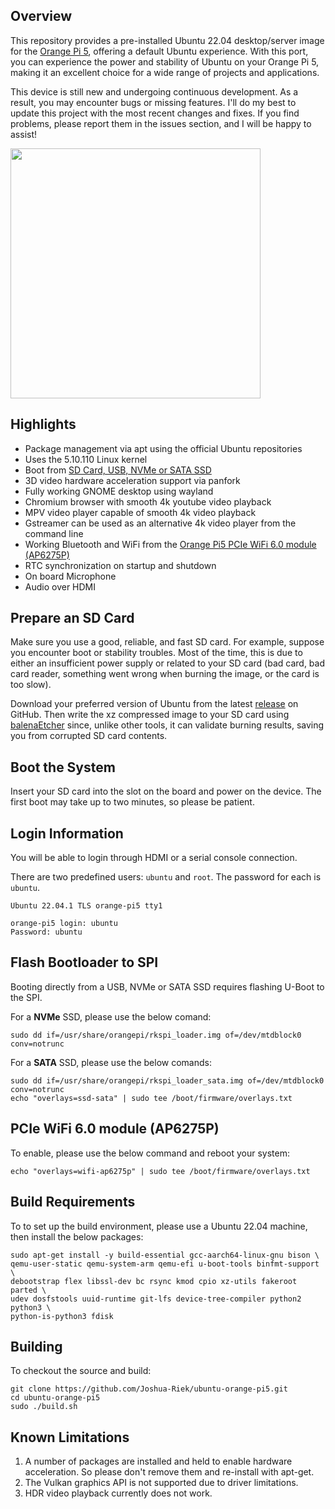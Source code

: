 ## Overview

This repository provides a pre-installed Ubuntu 22.04 desktop/server image for the [Orange Pi 5](http://www.orangepi.org/html/hardWare/computerAndMicrocontrollers/details/Orange-Pi-5.html), offering a default Ubuntu experience. With this port, you can experience the power and stability of Ubuntu on your Orange Pi 5, making it an excellent choice for a wide range of projects and applications.

This device is still new and undergoing continuous development. As a result, you may encounter bugs or missing features. I'll do my best to update this project with the most recent changes and fixes. If you find problems, please report them in the issues section, and I will be happy to assist!

<img src="https://i.imgur.com/eQnRu1t.png" width="400">

## Highlights

* Package management via apt using the official Ubuntu repositories
* Uses the 5.10.110 Linux kernel
* Boot from [SD Card, USB, NVMe or SATA SSD](#flash-bootloader-to-spi)
* 3D video hardware acceleration support via panfork
* Fully working GNOME desktop using wayland
* Chromium browser with smooth 4k youtube video playback
* MPV video player capable of smooth 4k video playback
* Gstreamer can be used as an alternative 4k video player from the command line
* Working Bluetooth and WiFi from the [Orange Pi5 PCIe WiFi 6.0 module (AP6275P)](#pcie-wifi-60-module-ap6275p)
* RTC synchronization on startup and shutdown
* On board Microphone
* Audio over HDMI

## Prepare an SD Card

Make sure you use a good, reliable, and fast SD card. For example, suppose you encounter boot or stability troubles. Most of the time, this is due to either an insufficient power supply or related to your SD card (bad card, bad card reader, something went wrong when burning the image, or the card is too slow).

Download your preferred version of Ubuntu from the latest [release](https://github.com/Joshua-Riek/ubuntu-orange-pi5/releases) on GitHub. Then write the xz compressed image to your SD card using [balenaEtcher](https://www.balena.io/etcher) since, unlike other tools, it can validate burning results, saving you from corrupted SD card contents.

## Boot the System

Insert your SD card into the slot on the board and power on the device. The first boot may take up to two minutes, so please be patient.

## Login Information

You will be able to login through HDMI or a serial console connection.

There are two predefined users: `ubuntu` and `root`. The password for each is `ubuntu`.

```
Ubuntu 22.04.1 TLS orange-pi5 tty1

orange-pi5 login: ubuntu
Password: ubuntu
```

## Flash Bootloader to SPI

Booting directly from a USB, NVMe or SATA SSD requires flashing U-Boot to the SPI.

For a **NVMe** SSD, please use the below comand:
```
sudo dd if=/usr/share/orangepi/rkspi_loader.img of=/dev/mtdblock0 conv=notrunc
```

For a **SATA** SSD, please use the below comands:
```
sudo dd if=/usr/share/orangepi/rkspi_loader_sata.img of=/dev/mtdblock0 conv=notrunc 
echo "overlays=ssd-sata" | sudo tee /boot/firmware/overlays.txt
```

## PCIe WiFi 6.0 module (AP6275P)

To enable, please use the below command and reboot your system:
```
echo "overlays=wifi-ap6275p" | sudo tee /boot/firmware/overlays.txt
```

## Build Requirements

To to set up the build environment, please use a Ubuntu 22.04 machine, then install the below packages:

```
sudo apt-get install -y build-essential gcc-aarch64-linux-gnu bison \
qemu-user-static qemu-system-arm qemu-efi u-boot-tools binfmt-support \
debootstrap flex libssl-dev bc rsync kmod cpio xz-utils fakeroot parted \
udev dosfstools uuid-runtime git-lfs device-tree-compiler python2 python3 \
python-is-python3 fdisk
```

## Building

To checkout the source and build:

```
git clone https://github.com/Joshua-Riek/ubuntu-orange-pi5.git
cd ubuntu-orange-pi5
sudo ./build.sh
```

## Known Limitations

1. A number of packages are installed and held to enable hardware acceleration. So please don't remove them and re-install with apt-get.
2. The Vulkan graphics API is not supported due to driver limitations.
3. HDR video playback currently does not work.
